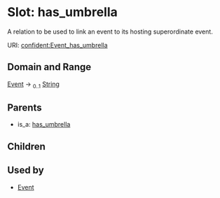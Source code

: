 
# Slot: has_umbrella


A relation to be used to link an event to its hosting superordinate event.

URI: [confident:Event_has_umbrella](https://raw.githubusercontent.com/TIBHannover/ConfIDent_schema/main/src/linkml/confident_schema.yaml#Event_has_umbrella)


## Domain and Range

[Event](Event.md) &#8594;  <sub>0..1</sub> [String](types/String.md)

## Parents

 *  is_a: [has_umbrella](has_umbrella.md)

## Children


## Used by

 * [Event](Event.md)
